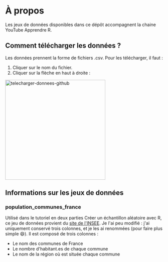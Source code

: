 # À propos

Les jeux de données disponibles dans ce dépôt accompagnent la chaine YouTube Apprendre R. 

## Comment télécharger les données ? 
Les données prennent la forme de fichiers .csv. Pour les télécharger, il faut : 
1. Cliquer sur le nom du fichier. 
2. Cliquer sur la flèche en haut à droite : 

<img width="319" alt="telecharger-donnees-github" src="https://github.com/marie-flesch/apprendre_r/assets/117025146/d5a58387-bf7b-4d8b-bd3a-71f6b475eb69">


## Informations sur les jeux de données

### population_communes_france
Utilisé dans le tutoriel en deux parties Créer un échantillon aléatoire avec R, ce jeu de données provient du [site de l'INSEE](https://www.insee.fr/fr/statistiques/6683035?sommaire=6683037#documentation). Je l'ai peu modifié : j'ai uniquement conservé trois colonnes, et je les ai renommées (pour faire plus simple 😄). 
Il est composé de trois colonnes : 
- Le nom des communes de France
- Le nombre d'habitant.es de chaque commune
- Le nom de la région où est située chaque commune
